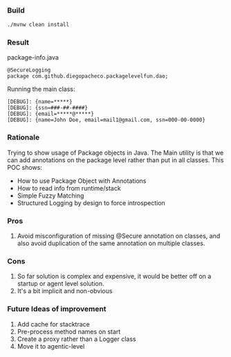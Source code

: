 ### Build 
```bash
./mvnw clean install 
```

### Result

package-info.java
```
@SecureLogging
package com.github.diegopacheco.packagelevelfun.dao;
```

Running the main class:
```
[DEBUG]: {name=*****}
[DEBUG]: {ssn=###-##-####}
[DEBUG]: {email=*****@*****}
[DEBUG]: {name=John Doe, email=mail1@gmail.com, ssn=000-00-0000}
```

### Rationale

Trying to show usage of Package objects in Java.
The Main utility is that we can add annotations on the package level rather than put in all classes.
This POC shows:
* How to use Package Object with Annotations
* How to read info from runtime/stack
* Simple Fuzzy Matching
* Structured Logging by design to force introspection

### Pros

1. Avoid misconfiguration of missing @Secure annotation on classes, and also avoid duplication of the same annotation on multiple classes.

### Cons

1. So far solution is complex and expensive, it would be better off on a startup or agent level solution.
2. It's a bit implicit and non-obvious

### Future Ideas of improvement

1. Add cache for stacktrace
2. Pre-process method names on start
3. Create a proxy rather than a Logger class
4. Move it to agentic-level